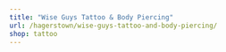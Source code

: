 ```yaml
---
title: "Wise Guys Tattoo & Body Piercing"
url: /hagerstown/wise-guys-tattoo-and-body-piercing/
shop: tattoo
---
```

